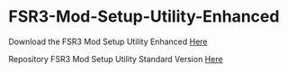 # FSR3-Mod-Setup-Utility-Enhanced
Download the  FSR3 Mod Setup Utility Enhanced [Here](https://sharemods.com/dyz32t49iznu/FSR3_v0.18_Beta.rar.html)

Repository FSR3 Mod Setup Utility Standard Version [Here](https://github.com/P4TOLINO06/FSR3.0-Mod-Setup-Utility)
 